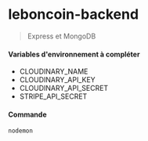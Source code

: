# leboncoin-backend
  
> Express et MongoDB
  
  
#### Variables d'environnement à compléter
- CLOUDINARY_NAME
- CLOUDINARY_API_KEY
- CLOUDINARY_API_SECRET
- STRIPE_API_SECRET
  
  
#### Commande
```javascript
nodemon
```